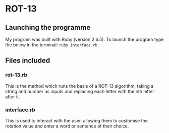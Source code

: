 # ROT-13

## Launching the programme 

My program was built with Ruby (version 2.6.5). To launch the program type the below in the terminal:
```ruby interface.rb```

## Files included

### rot-13.rb

This is the method which runs the basis of a ROT-13 algorithm, taking a string and number as inputs and replacing each letter with the nth letter after it. 

### interface.rb

This is used to interact with the user, allowing them to customise the rotation value and enter a word or sentence of their choice.

